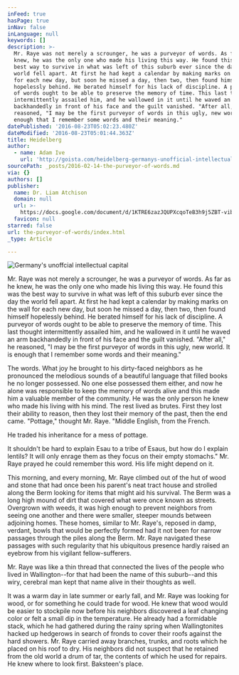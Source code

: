 ```yaml
---
inFeed: true
hasPage: true
inNav: false
inLanguage: null
keywords: []
description: >-
  Mr. Raye was not merely a scrounger, he was a purveyor of words. As far as he
  knew, he was the only one who made his living this way. He found this was the
  best way to survive in what was left of this suburb ever since the day the
  world fell apart. At first he had kept a calendar by making marks on the wall
  for each new day, but soon he missed a day, then two, then found himself
  hopelessly behind. He berated himself for his lack of discipline. A purveyor
  of words ought to be able to preserve the memory of time. This last thought
  intermittently assailed him, and he wallowed in it until he waved an arm
  backhandedly in front of his face and the guilt vanished. "After all," he
  reasoned, "I may be the first purveyor of words in this ugly, new world. It is
  enough that I remember some words and their meaning." 
datePublished: '2016-08-23T05:02:23.480Z'
dateModified: '2016-08-23T05:01:44.363Z'
title: Heidelberg
author:
  - name: Adam Ive
    url: 'http://goista.com/heidelberg-germanys-unofficial-intellectual-capital/'
sourcePath: _posts/2016-02-14-the-purveyor-of-words.md
via: {}
authors: []
publisher:
  name: Dr. Liam Atchison
  domain: null
  url: >-
    https://docs.google.com/document/d/1KTRE6zazJQUPXcqoTeB3h9j5ZBT-vibHgtTB31cF60U/edit
  favicon: null
starred: false
url: the-purveyor-of-words/index.html
_type: Article

---
```

![Germany's unoffcial intellectual capital](https://s3-us-west-2.amazonaws.com/the-grid-img/p/f3a2087b7c79231d6fc5a85da6ca4f21026b0e6b.jpg)

Mr. Raye was not merely a scrounger, he was a purveyor of words. As far as he knew, he was the only one who made his living this way. He found this was the best way to survive in what was left of this suburb ever since the day the world fell apart. At first he had kept a calendar by making marks on the wall for each new day, but soon he missed a day, then two, then found himself hopelessly behind. He berated himself for his lack of discipline. A purveyor of words ought to be able to preserve the memory of time. This last thought intermittently assailed him, and he wallowed in it until he waved an arm backhandedly in front of his face and the guilt vanished. "After all," he reasoned, "I may be the first purveyor of words in this ugly, new world. It is enough that I remember some words and their meaning." 

The words. What joy he brought to his dirty-faced neighbors as he pronounced the melodious sounds of a beautiful language that filled books he no longer possessed. No one else possessed them either, and now he alone was responsible to keep the memory of words alive and this made him a valuable member of the community. He was the only person he knew who made his living with his mind. The rest lived as brutes. First they lost their ability to reason, then they lost their memory of the past, then the end came. "Pottage," thought Mr. Raye. "Middle English, from the French. 

He traded his inheritance for a mess of pottage. 

It shouldn't be hard to explain Esau to a tribe of Esaus, but how do I explain lentils? It will only enrage them as they focus on their empty stomachs." Mr. Raye prayed he could remember this word. His life might depend on it.

This morning, and every morning, Mr. Raye climbed out of the hut of wood and stone that had once been his parent's neat tract house and strolled along the Berm looking for items that might aid his survival. The Berm was a long high mound of dirt that covered what were once known as streets. Overgrown with weeds, it was high enough to prevent neighbors from seeing one another and there were smaller, steeper mounds between adjoining homes. These homes, similar to Mr. Raye's, reposed in damp, verdant, bowls that would be perfectly formed had it not been for narrow passages through the piles along the Berm. Mr. Raye navigated these passages with such regularity that his ubiquitous presence hardly raised an eyebrow from his vigilant fellow-sufferers.

Mr. Raye was like a thin thread that connected the lives of the people who lived in Wallington--for that had been the name of this suburb--and this wiry, cerebral man kept that name alive in their thoughts as well.

It was a warm day in late summer or early fall, and Mr. Raye was looking for wood, or for something he could trade for wood. He knew that wood would be easier to stockpile now before his neighbors discovered a leaf changing color or felt a small dip in the temperature. He already had a formidable stack, which he had gathered during the rainy spring when Wallingtonites hacked up hedgerows in search of fronds to cover their roofs against the hard showers. Mr. Ra​ye carried away branches, trunks, and roots which he placed on his roof to dry. His neighbors did not suspect that he retained from the old world a drum of tar, the contents of which he used for repairs. He knew where to look first. Baksteen's place.